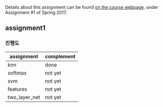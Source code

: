Details about this assignment can be found [on the course webpage](http://cs231n.github.io/), under Assignment #1 of Spring 2017.

assignment1
--------------------------------------------------

### 진행도

|assignment|complement|
|----------|----------|
|knn|done|
|softmax|not yet|
|svm|not yet|
|features|not yet|
|two_layer_net|not yet|
